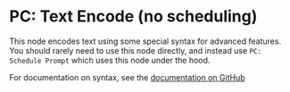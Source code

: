 # PC: Text Encode (no scheduling)

This node encodes text using some special syntax for advanced features. You should rarely need to use this node directly, and instead use `PC: Schedule Prompt` which uses this node under the hood.

For documentation on syntax, see the [documentation on GitHub](https://github.com/asagi4/comfyui-prompt-control/blob/master/doc/basic.md)
